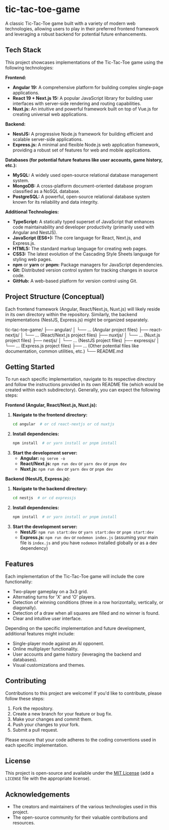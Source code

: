 # tic-tac-toe-game

A classic Tic-Tac-Toe game built with a variety of modern web technologies, allowing users to play in their preferred frontend framework and leveraging a robust backend for potential future enhancements.

## Tech Stack

This project showcases implementations of the Tic-Tac-Toe game using the following technologies:

**Frontend:**

* **Angular 19:** A comprehensive platform for building complex single-page applications.
* **React 19 + Next.js 15:** A popular JavaScript library for building user interfaces with server-side rendering and routing capabilities.
* **Nuxt.js:** An intuitive and powerful framework built on top of Vue.js for creating universal web applications.

**Backend:**

* **NestJS:** A progressive Node.js framework for building efficient and scalable server-side applications.
* **Express.js:** A minimal and flexible Node.js web application framework, providing a robust set of features for web and mobile applications.

**Databases (for potential future features like user accounts, game history, etc.):**

* **MySQL:** A widely used open-source relational database management system.
* **MongoDB:** A cross-platform document-oriented database program classified as a NoSQL database.
* **PostgreSQL:** A powerful, open-source relational database system known for its reliability and data integrity.

**Additional Technologies:**

* **TypeScript:** A statically typed superset of JavaScript that enhances code maintainability and developer productivity (primarily used with Angular and NestJS).
* **JavaScript (ES6+):** The core language for React, Next.js, and Express.js.
* **HTML5:** The standard markup language for creating web pages.
* **CSS3:** The latest evolution of the Cascading Style Sheets language for styling web pages.
* **npm** or **yarn** or **pnpm:** Package managers for JavaScript dependencies.
* **Git:** Distributed version control system for tracking changes in source code.
* **GitHub:** A web-based platform for version control using Git.

## Project Structure (Conceptual)

Each frontend framework (Angular, React/Next.js, Nuxt.js) will likely reside in its own directory within the repository. Similarly, the backend implementations (NestJS, Express.js) might be organized separately.

tic-tac-toe-game/
├── angular/
│   └── ... (Angular project files)
├── react-nextjs/
│   └── ... (React/Next.js project files)
├── nuxtjs/
│   └── ... (Nuxt.js project files)
├── nestjs/
│   └── ... (NestJS project files)
├── expressjs/
│   └── ... (Express.js project files)
├── ... (Other potential files like documentation, common utilities, etc.)
└── README.md

## Getting Started

To run each specific implementation, navigate to its respective directory and follow the instructions provided in its own README file (which would be created within each subdirectory). Generally, you can expect the following steps:

**Frontend (Angular, React/Next.js, Nuxt.js):**

1.  **Navigate to the frontend directory:**
    ```bash
    cd angular  # or cd react-nextjs or cd nuxtjs
    ```
2.  **Install dependencies:**
    ```bash
    npm install  # or yarn install or pnpm install
    ```
3.  **Start the development server:**
    * **Angular:** `ng serve -o`
    * **React/Next.js:** `npm run dev` or `yarn dev` or `pnpm dev`
    * **Nuxt.js:** `npm run dev` or `yarn dev` or `pnpm dev`

**Backend (NestJS, Express.js):**

1.  **Navigate to the backend directory:**
    ```bash
    cd nestjs  # or cd expressjs
    ```
2.  **Install dependencies:**
    ```bash
    npm install  # or yarn install or pnpm install
    ```
3.  **Start the development server:**
    * **NestJS:** `npm run start:dev` or `yarn start:dev` or `pnpm start:dev`
    * **Express.js:** `npm run dev` or `nodemon index.js` (assuming your main file is `index.js` and you have `nodemon` installed globally or as a dev dependency)

## Features

Each implementation of the Tic-Tac-Toe game will include the core functionality:

* Two-player gameplay on a 3x3 grid.
* Alternating turns for 'X' and 'O' players.
* Detection of winning conditions (three in a row horizontally, vertically, or diagonally).
* Detection of a draw when all squares are filled and no winner is found.
* Clear and intuitive user interface.

Depending on the specific implementation and future development, additional features might include:

* Single-player mode against an AI opponent.
* Online multiplayer functionality.
* User accounts and game history (leveraging the backend and databases).
* Visual customizations and themes.

## Contributing

Contributions to this project are welcome! If you'd like to contribute, please follow these steps:

1.  Fork the repository.
2.  Create a new branch for your feature or bug fix.
3.  Make your changes and commit them.
4.  Push your changes to your fork.
5.  Submit a pull request.

Please ensure that your code adheres to the coding conventions used in each specific implementation.

## License

This project is open-source and available under the [MIT License](LICENSE) (add a `LICENSE` file with the appropriate license).

## Acknowledgements

* The creators and maintainers of the various technologies used in this project.
* The open-source community for their valuable contributions and resources.